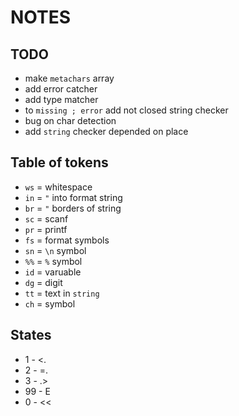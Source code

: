 # NOTES

## TODO

- make `metachars` array
- add error catcher
- add type matcher
- to `missing ; error` add not closed string checker
- bug on char detection
- add `string` checker depended on place

## Table of tokens

- `ws` = whitespace
- `in` = `"` into format string
- `br` = `"` borders of string
- `sc` = scanf
- `pr` = printf
- `fs` = format symbols
- `sn` = `\n` symbol
- `%%` = `%` symbol
- `id` = varuable
- `dg` = digit
- `tt` = text in `string`
- `ch` = symbol

## States

- 1 - <.
- 2 - =.
- 3 - .>
- 99 - E
- 0 - <<
